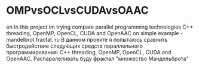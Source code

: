# OMPvsOCLvsCUDAvsOAAC
en
In this project Im trying compare parallel programming technologies C++ threading, OpenMP, OpenCL, CUDA and OpenAAC 
on simple example - mandelbrot fractal.
ru
В данном проекте я попытаюсь сравнить быстродействие следующих средств параллельного программирования:
C++ threading, OpenMP, OpenCL, CUDA and OpenAAC. Распаралеливать буду фрактал "множество Мандельброта"
